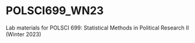# POLSCI699_WN23
Lab materials for POLSCI 699: Statistical Methods in Political Research II (Winter 2023)
